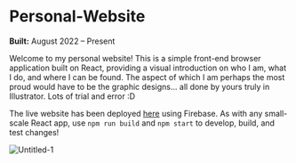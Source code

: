 # Personal-Website
**Built:** August 2022 – Present

Welcome to my personal website! This is a simple front-end browser application built on React, providing a visual introduction on who I am, what I do, and where I can be found. The aspect of which I am perhaps the most proud would have to be the graphic designs... all done by yours truly in Illustrator. Lots of trial and error :D

The live website has been deployed [here](https://www.simonou.com) using Firebase. As with any small-scale React app, use `npm run build` and `npm start` to develop, build, and test changes!


![Untitled-1](https://github.com/TripleSteak/Personal-Website/assets/24597462/5bfb38e7-dc8b-4fbf-afe9-b5f009d3b2da)
